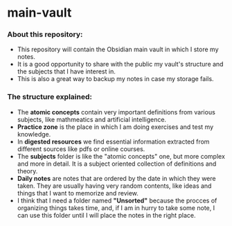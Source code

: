 # main-vault

### About this repository:

- This repository will contain the Obsidian main vault in which I store my notes.
- It is a good opportunity to share with the public my vault's structure and the subjects that I have interest in.
- This is also a great way to backup my notes in case my storage fails.

### The structure explained:

- The **atomic concepts** contain very important definitions from various subjects, like mathmeatics and artificial intelligence.
- **Practice zone** is the place in which I am doing exercises and test my knowledge.
- In **digested resources** we find essential information extracted from different sources like pdfs or online courses.
- The **subjects** folder is like the "atomic concepts" one, but more complex and more in detail. It is a subject oriented collection of definitions and theory.
- **Daily notes** are notes that are ordered by the date in which they were taken. They are usually having very random contents, like ideas and things that I want to memorize and review.
- I think that I need a folder named **"Unsorted"** because the procces of organizing things takes time, and, if I am in hurry to take some note, I can use this folder until I will place the notes in the right place.